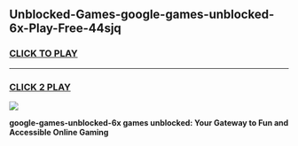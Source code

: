 
## Unblocked-Games-google-games-unblocked-6x-Play-Free-44sjq
<h3>
<a href="https://premium76.site?title=google-games-unblocked-6x&ref=10A">CLICK TO PLAY</a></h3>
<hr>

<h3>
<a href="https://premium76.site?title=google-games-unblocked-6x&ref=10A">CLICK 2 PLAY</a>
  
</h3>

<a href="https://premium76.site?title=google-games-unblocked-6x&ref=10A"><img src="https://clearcache.store/games.png"></a>


**google-games-unblocked-6x games unblocked: Your Gateway to Fun and Accessible Online Gaming**
